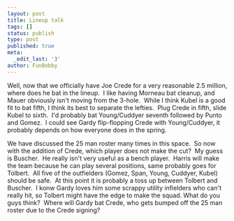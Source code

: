 ```yaml
---
layout: post
title: Lineup talk
tags: []
status: publish
type: post
published: true
meta:
  _edit_last: '3'
author: FunBobby
---
```

Well, now that we officially have Joe Crede for a very reasonable 2.5 million, where does he bat in the lineup.  I like having Morneau bat cleanup, and Mauer obviously isn't moving from the 3-hole.  While I think Kubel is a good fit to bat fifth, I think its best to separate the lefties.  Plug Crede in fifth, slide Kubel to sixth.  I'd probably bat Young/Cuddyer seventh followed by Punto and Gomez.  I could see Gardy flip-flopping Crede with Young/Cuddyer, it probably depends on how everyone does in the spring. 

We have discussed the 25 man roster many times in this space.  So now with the addition of Crede, which player does not make the cut?  My guess is Buscher.  He really isn't very useful as a bench player.  Harris will make the team because he can play several positions, same probably goes for Tolbert.  All five of the outfielders (Gomez, Span, Young, Cuddyer, Kubel) should be safe.  At this point it is probably a toss up between Tolbert and Buscher.  I konw Gardy loves him some scrappy utility infielders who can't really hit, so Tolbert might have the edge to make the squad. What do you guys think?  Where will Gardy bat Crede, who gets bumped off the 25 man roster due to the Crede signing?
